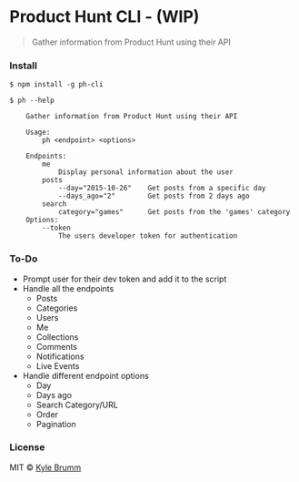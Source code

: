# Product Hunt CLI - (WIP)

> Gather information from Product Hunt using their API

### Install

```
$ npm install -g ph-cli
```

```
$ ph --help

    Gather information from Product Hunt using their API

    Usage:
        ph <endpoint> <options>

    Endpoints:
        me
            Display personal information about the user
        posts
            --day="2015-10-26"    Get posts from a specific day
            --days_ago="2"        Get posts from 2 days ago
        search
            category="games"      Get posts from the 'games' category
    Options:
        --token
            The users developer token for authentication
```

### To-Do

- Prompt user for their dev token and add it to the script
- Handle all the endpoints
    - Posts
    - Categories
    - Users
    - Me
    - Collections
    - Comments
    - Notifications
    - Live Events
- Handle different endpoint options
    - Day
    - Days ago
    - Search Category/URL
    - Order
    - Pagination

### License

MIT © [Kyle Brumm](http://kylebrumm.com)
